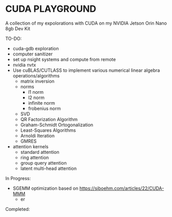 # CUDA PLAYGROUND
A collection of my expolorations with CUDA on my NVIDIA Jetson Orin Nano 8gb Dev Kit

TO-DO:
- cuda-gdb exploration
- computer sanitizer 
- set up nsight systems and compute from remote
- nvidia nvtx
- Use cuBLAS/CUTLASS to implement various numerical linear algebra operations/algorithms
    - matrix inversion
    - norms
        - l1 norm
        - l2 norm
        - infinite norm
        - frobenius norm
    - SVD
    - QR Factorization Algorithm
    - Graham-Schmidt Ortogonalization
    - Least-Squares Algorithms
    - Arnoldi Iteration
    - GMRES
- attention kernels
    - standard attention
    - ring attention
    - group query attention
    - latent multi-head attention


In Progress:
- SGEMM optimization based on https://siboehm.com/articles/22/CUDA-MMM
    - er


Completed:
